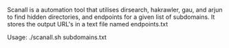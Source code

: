 Scanall is a automation tool that utilises dirsearch, hakrawler, gau, and arjun to find hidden directories, and endpoints for a given list of subdomains. It stores the output URL's in a text file named endpoints.txt

Usage: ./scanall.sh subdomains.txt

